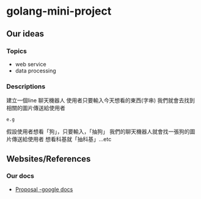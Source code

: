 # golang-mini-project

## Our ideas

### Topics
-	web service
-	data processing

### Descriptions

建立一個line 聊天機器人
使用者只要輸入今天想看的東西(字串)
我們就會去找到相關的圖片傳送給使用者
	
	e.g 
假設使用者想看「狗」，只要輸入，「抽狗」
我們的聊天機器人就會找一張狗的圖片傳送給使用者
想看科基就「抽科基」...etc



## Websites/References
### Our docs
- [Proposal -google docs](https://docs.google.com/document/d/1aABZYTMn0zHEEZv0hx9lwJgJoHyGfhfpYisUFBkp4HE/edit?fbclid=IwAR2jdVdHhUc6Q0f48QcIbZRVtAznHmw6OfPVJ6RzYRsgipNdfNOWMD2-IL8)
